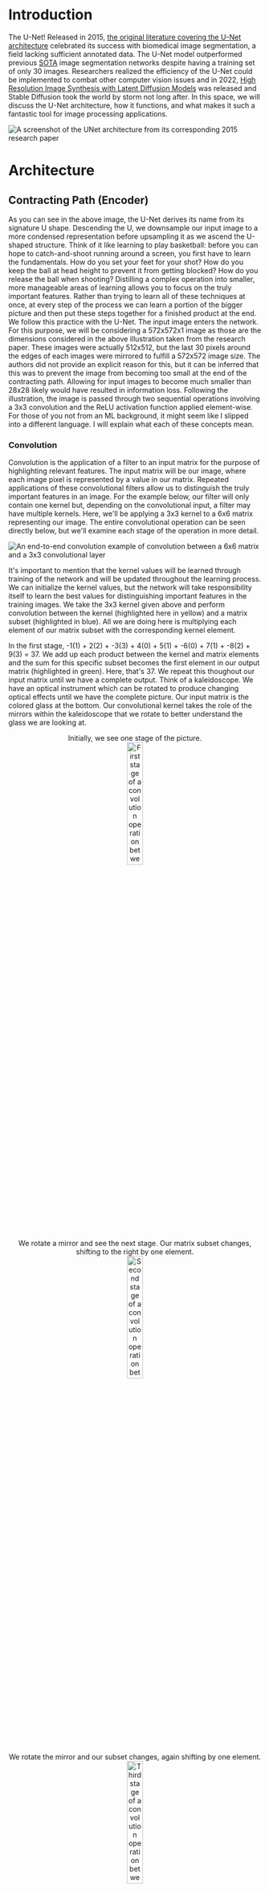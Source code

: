 # Introduction

The U-Net! Released in 2015, [the original literature covering the U-Net architecture](https://arxiv.org/abs/1505.04597) celebrated its success with biomedical image segmentation, a field lacking sufficient annotated data. The U-Net model outperformed previous [SOTA](https://github.com/ejohansson13/concepts_explained/blob/main/Acronyms.md) image segmentation networks despite having a training set of only 30 images. Researchers realized the efficiency of the U-Net could be implemented to combat other computer vision issues and in 2022, [High Resolution Image Synthesis with Latent Diffusion Models](https://arxiv.org/abs/2112.10752) was released and Stable Diffusion took the world by storm not long after. In this space, we will discuss the U-Net architecture, how it functions, and what makes it such a fantastic tool for image processing applications.

![A screenshot of the UNet architecture from its corresponding 2015 research paper](/UNet/Images/unet_architecture.png)
# Architecture

## Contracting Path (Encoder)

As you can see in the above image, the U-Net derives its name from its signature U shape. Descending the U, we downsample our input image to a more condensed representation before upsampling it as we ascend the U-shaped structure. Think of it like learning to play basketball: before you can hope to catch-and-shoot running around a screen, you first have to learn the fundamentals. How do you set your feet for your shot? How do you keep the ball at head height to prevent it from getting blocked? How do you release the ball when shooting? Distilling a complex operation into smaller, more manageable areas of learning allows you to focus on the truly important features. Rather than trying to learn all of these techniques at once, at every step of the process we can learn a portion of the bigger picture and then put these steps together for a finished product at the end. We follow this practice with the U-Net. The input image enters the network. For this purpose, we will be considering a 572x572x1 image as those are the dimensions considered in the above illustration taken from the research paper. These images were actually 512x512, but the last 30 pixels around the edges of each images were mirrored to fulfill a 572x572 image size. The authors did not provide an explicit reason for this, but it can be inferred that this was to prevent the image from becoming too small at the end of the contracting path. Allowing for input images to become much smaller than 28x28 likely would have resulted in information loss. Following the illustration, the image is passed through two sequential operations involving a 3x3 convolution and the ReLU activation function applied element-wise. For those of you not from an ML background, it might seem like I slipped into a different language. I will explain what each of these concepts mean.  

### Convolution
Convolution is the application of a filter to an input matrix for the purpose of highlighting relevant features. The input matrix will be our image, where each image pixel is represented by a value in our matrix. Repeated applications of these convolutional filters allow us to distinguish the truly important features in an image. For the example below, our filter will only contain one kernel but, depending on the convolutional input, a filter may have multiple kernels. Here, we'll be applying a 3x3 kernel to a 6x6 matrix representing our image. The entire convolutional operation can be seen directly below, but we'll examine each stage of the operation in more detail.

![An end-to-end convolution example of convolution between a 6x6 matrix and a 3x3 convolutional layer](/UNet/Images/convolution_with_calculations.png)

It's important to mention that the kernel values will be learned through training of the network and will be updated throughout the learning process. We can initialize the kernel values, but the network will take responsibility itself to learn the best values for distinguishing important features in the training images. We take the 3x3 kernel given above and perform convolution between the kernel (highlighted here in yellow) and a matrix subset (highlighted in blue). All we are doing here is multiplying each element of our matrix subset with the corresponding kernel element.

In the first stage, -1(1) + 2(2) + -3(3) + 4(0) + 5(1) + -6(0) + 7(1) + -8(2) + 9(3) = 37. We add up each product between the kernel and matrix elements and the sum for this specific subset becomes the first element in our output matrix (highlighted in green). Here, that's 37. We repeat this thoughout our input matrix until we have a complete output. Think of a kaleidoscope. We have an optical instrument which can be rotated to produce changing optical effects until we have the complete picture. Our input matrix is the colored glass at the bottom. Our convolutional kernel takes the role of the mirrors within the kaleidoscope that we rotate to better understand the glass we are looking at. 
<p align="center" width="100%">
  Initially, we see one stage of the picture. <br>
  <img src="/UNet/Images/cwc_first_stage.png" alt="First stage of a convolution operation between a matrix and a kernel" width="25%">
</p>

<p align="center" width="100%">
  We rotate a mirror and see the next stage. Our matrix subset changes, shifting to the right by one element. <br>
  <img src="/UNet/Images/cwc_second_stage.png" alt="Second stage of a convolution operation between a matrix and a kernel" width="25%"> 
</p>
 
<p align="center" width="100%">
  We rotate the mirror and our subset changes, again shifting by one element. <br>
  <img src="/UNet/Images/cwc_third_stage.png" alt="Third stage of a convolution operation between a matrix and a kernel" width="25%">  
</p>

<p align="center" width="100%">
  And again, completing the topmost row. For every step in our convolutional operation, the relevant matrix subset will be in blue.<br>
  <img src="/UNet/Images/cwc_fourth_stage.png" alt="Fourth stage of a convolution operation between a matrix and a kernel" width="25%">  
</p>

So far, we have only been looking at the top row of the kaleidoscope image. And so we shift the lens down slightly to the next stage. Accordingly, our matrix subset will shift down one row, and we will repeat the above process for the next row in our matrix. A lot of the image will look the same but we have swapped the topmost row for the next row down. ![Second row of a convolution operation between a matrix and a kernel](/UNet/Images/cwc_second_row.png) We complete the second row, shift down, and perform the same operations on the third row in our matrix. ![Third row of a convolution operation between a matrix and a kernel](/UNet/Images/cwc_third_row.png) We shift down another row and arrive at all the information our kaleidoscope has to offer and correspondingly all the information our kernel has taken from our input matrix. ![Fourth row of a convolution operation between a matrix and a kernel](/UNet/Images/cwc_fourth_row.png) 
As you can see in the example, our input matrix is 6x6 while our output matrix is 4x4. The reason for this decrease in size is that as we move the kernel around the input matrix, we lose out on the edgemost matrix elements. Convolution discards the edges of the image due to the incomplete context around those pixels, similar to our example.

#### Stride, Padding, and Kernel Size

Talk about stride and padding; also 3x3 kernel size and how convolution works with local context

### Rectified Linear Unit
Now that we thoroughly understand convolution, let's talk about activation functions. Continuing with our matrix example, we can take our output matrix and apply an element-wise activation function. An activation function takes in a value and acts like a security checkpoint at the airport. At the airport, if you have a bottle with liquid over a certain volume, you must empty it before continuing. Rules are in place and if you fall short of those rules, you alter your input before proceeding. Depending on the value input to the activation function, it may allow that value to pass unaffected or reject the value and replace it with 0. These actions will also change dependent on the respective activation function. The rectified linear unit (ReLU) activation function allows all nonnegative values to pass, and rejects negative values, setting them to 0.
<p align="center" width="100%">
  <img src="/UNet/Images/relu_activation_function.png" alt="A graph demonstrating the Rectified Linear Unit activation function" width="25%">
</p>

After passing our output matrix through the ReLU activation function, we have the following matrix. As you can see, only negative values were affected.
<p align="center" width="100%">
  <img src="/UNet/Images/matrix_after_activation.png" width="55%">
</p>

By passing our output matrix through this activation function, we are zeroing all negative values. This is important. Activation functions take on the nonlinear responsibility of our network. Without introducing any nonlinearity, we are bounding our network to linear representations. Regardless of our architecture or number of layers, a combination of linear operations will always result in a linear output and fail to capture a more complex relationship. This is illustrated in the graph below. We have a simple linear relationship (y=2x) and a more complex linear relationship (y=5(2(x-1)-2)-5). Both are attempting to model the quadratic relationship \(y= x^2\).
<p align="center" width="100%">
  <img src="/UNet/Images/linear_vs_nonlinear.png" alt="A simple example of linear operations failing to capture more complex data relationships"               width="30%">
</p>
  
Expressing this idea in 2-dimensions might seem reductive, but we can see that regardless of the number of operations in our linear relationship, we fail to adequately represent the quadratic curve. We can better capture it at a single instance, but linear operations will always fail to correctly model nonlinear relationships. Nonlinear activation functions allow us to represent more complex relationships in our data, a critical aspect of machine learning models. [Here is a video of Andrew Ng on nonlinear activation functions](https://www.youtube.com/watch?v=NkOv_k7r6no), explaining their functionality and importance if you want to learn more.

### Down-sampling (Max Pooling)
The stages mentioned above are repeated twice. Our initial image is passed through a convolution operation, then ReLU, and that result is passed through another round of convolution and activation functions. Next, we arrive at the downsampling step, illustrated in the below diagram with a red arrow.
<p align="center" width="100%">
  <img src="/UNet/Images/first_downsampling_step.png" alt="The first max pooling operation performed on the contracting path of the U-Net" 
        width="10%">
</p>

To downsample our matrix output, we perform a 2x2 max pooling operation. Max pooling maintains the most essential features of our image while condensing our information. Preservation of information while downsampling is crucial. Ultimately, our image will be condensed to a 28x28 representation. Any information lost during that compression will lead to poorer results at the final output of our model. Below, we can revisit our matrix example. To preserve size, let's keep the matrix after one convolution operation and activation function, rather than performing the dual operations used in the U-Net. At each 2x2 matrix subset, we will highlight the most relevant value and pass it on to our output matrix (highlighted in green).
<p align="center" width="100%">
  <img src="/UNet/Images/max_pooling.png" alt="Example of a max pooling operation transforming a 4x4 matrix into a 2x2 matrix" width="35%">
</p>

By emphasizing the most relevant features in our image, we are also diminishing the less important features. The network becomes less concerned with discoloration or lighting of an image and focuses on the critical features of the objects contained within the image.

Following the convolution, ReLU, and now max pooling operations, the most relevant features of the image have been highlighted for the network to learn. Distlling our higher-dimension image to a lower-dimension representation allows for easier and faster computations, especially when our images aren't 4x4 as in the example above, but 568x568. With each max pooling operation, we decrease our total number of pixels by 75%, halving both the number of rows and the number of columns in our matrix. By halving our matrix both horizontally and vertically, we have arrived at a much more compact image representation. 

### Channels
Let's take a step back and revisit convolution. They have an important feature I didn't touch on, channels. Channels are the third dimension for our image matrices. Similar to how images have a height and width, they also have channels. Channels represent the number of distinct spaces offering information on our image. Think of channels as a stack of our images. Each version of the image in the stack is a channel. Each channel in our stack offers a different perspective on our image. 

One way to think of this is through the RGB color space. RGB images are stored with three channels: red, green, and blue. Each channel focuses on one color in the image. We can look at the below image of a lake separated to its respective red, green, and blue channels. One channel in our image focuses on the intensity of red in the image. Another focuses on the green in our image, while the third channel focuses on the blue.
<p align="center" width="100%">
  <img src="/UNet/Images/image_channels.png" alt="An example image broken down to its respective red, green, and blue channels." width="75%">
</p>

Since we know that each image is a matrix, we can also consider channels as a stack of matrices. Each matrix in our stack corresponds to one channel in our image. Similar to above, our image will have three channels, one for each of the RGB colors. Therefore, our stack will have three matrices. Each matrix has the same height, width, and number of pixels. Each cell in our matrices corresponds to one pixel of our image. The value of each cell illustrates the magnitude of the channel-specific color in that pixel of our image. In the example below, these values will range from 0-1, with 0 demonstrating no magnitude and 1 representing absolute magnitude. As we can see, the upper-left pixel in our image appears to be fairly split between red and blue with a smaller emphasis on green. The bottom-left pixel appears to have a heavy red influence, but green and blue are also apparent in that image pixel.
<p align="center" width="100%">
  <img src="/UNet/Images/channels.png" alt="An image matrix with pixel values corresponding to its red, green, and blue channels." width="25%">
</p>

The examples above explain the concept of image channels by tying each channel to one of the RGB colors. However, channels don’t have to be restricted to the color space. Channels can represent any image feature, and often represent image information we take for granted visually, but are essential to a computer’s comprehension. Presenting an image in more channels offers more information on its features and gives the network more opportunities to learn image information.

The alternative to multiple channels for an image is only one channel. This is known as grayscale. If an image only has one channel, it lacks all of the other information we described. There is no information on color, saturation or anything besides the intensity of gray shading. A 0 in a pixel would represent white, and a 1 would represent black. Grayscale images only need one channel for information. When performing convolution, we control the number of channels in our output, allowing the network to broaden its image understanding. It can go beyond grayscale, and process multiple image features from different perspectives. In the paper, the first convolutional operation receives a grayscale image as input and converts it to 64 channels representing the image features. That diagram is presented below.
<p align="center" width="100%">
  <img src="/UNet/Images/unet_first_conv.png" width="10%">
</p>

Every rectangle indicating the image features will have the height and width dimensions near the bottom of the rectangle and the number of channels above the rectangle. A 572x572x1 image is input and broadened to 570x570x64. Our input image only holds one channel, as the biomedical images the network was trained on are all in grayscale. If we were training on RGB images, we could feed in images with 3 channels (572x572x3) and still have a 570x570x64 sized output. Convolution allows total control of the number of channels in an output image. Let's take a look at how that works.

### Convolution with Multiple Channels

In our initial convolution example, we explained that our convolutional filter would only contain one kernel. This was a simplified example. For more complex examples, i.e. when dealing with images with multiple channels, a convolutional filter is a collection of kernels, with one kernel for each input channel. When changing the number of channels in an output image through convolution, one filter exists for each output channel. Let's consider a multi-kernel, multi-filter example, expanding our convolution example from earlier before scaling up to the dimensions used in the paper.

In our earlier convolution example, we treated a singular 6x6 matrix as a grayscale image. Now let's consider a two-channel image. We'll have two 6x6 matrices representing our image. Those matrices are given below, and will be highlighted in their respective colors throughout the illustration. Keep in mind this is an example, so the values for the image, convolutional kernels, and output are all arbitrary.
<p align="center" width="100%">
  <img src="/UNet/Images/two_channel_image.png" width="45%">
</p>

If we want to expand this image to 3 channels, we would have one filter for each output channel we hope to generate. We would need three filters. Each filter would have one kernel for each channel of our input image. For us, that means each filter will have two kernels. That gives us three filters (one for each output channel), each with two kernels (one for each input channel). The filters are given below and will be highlighted in yellow throughout the example.
<p align="center">
  <img src="/UNet/Images/unet_filter1.png" width="30%" />
</p>
<p align="center">
  <img src="/UNet/Images/unet_filter2.png" width="30%" />
</p>
<p align="center">
  <img src="/UNet/Images/unet_filter3.png" width="30%" />
</p>

Now, let's perform convolution with these three filters. Each kernel corresponds to one image input channel. The first kernel in each filter will only interact with the first image channel and the second kernel in each filter will only ever interact with the second image channel. Feeding in our image, we repeat the same convolutional process described above. To save space, I've abstracted the calculations, but feel free to work them out for yourself.
<p align="center" width="100%">
  <img src="/UNet/Images/unet_conv_filter1.png" width="45%">
</p>

We move on to the second convolutional filter and repeat our convolution across both kernels. Each kernel interacts with one image channel and we output two matrices.
<p align="center" width="100%">
  <img src="/UNet/Images/unet_conv_filter2.png" width="45%">
</p>

We repeat the process with our third and final filter, applying its two kernels across our input image.
<p align="center" width="100%">
  <img src="/UNet/Images/unet_conv_filter3.png" width="45%">
</p>

We've taken our 6x6x2 image input and, through convolution, arrived at 6 4x4 matrices for our output. You can see these matrices below.
<p align="center" width="100%">
  <img src="/UNet/Images/unet_total_conv_1.png" width="75%">
</p>

You'll notice we want a 4x4x3 output, but we currently have 6 matrices. Each convolutional filter is responsible for one channel of our output image, so we sum across each filter. This is as simple as matrix addition and gives our expected image output of 4x4x3. That addition is illustrated below, along with the overall convolution result.
<p align="center" width="100%">
  <img src="/UNet/Images/unet_total_conv_2.png" width="65%">
</p>
<p align="center" width="100%">
  <img src="/UNet/Images/unet_total_conv_3.png" width="70%">
</p>

We have transformed our 6x6x2 input matrix into a 4x4x3 output. Convolution allowed the broadening of our two-channel image into three channels, offering additional perspectives for the network to better understand our image. Let's consider a higher-dimension example, the first convolution operation in the paper, but treat our input as an RGB image. In the paper, this is an expansion of a grayscale 572x572x1 to 570x570x64. We'll be treating it as an RGB image of size 572x572x3 convolved to 570x570x64.
<p align="center" width="100%">
  <img src="/UNet/Images/unet_first_conv.png" width="10%">
</p>

This will be a very similar process to the one explained above. Again, we'll have one 3x3 kernel for each input channel. Since our input image is 572x572x3, we have 3 kernels per filter. We have one filter for each output channel of our convolved image. Our output is going to be 570x570x64, so we need 64 filters. This gives us 64 filters (one for each output channel), each with 3 (number of input channels) kernels of dimension 3x3. Exactly like the example given above, each kernel corresponds to one input channel and outputs one matrix. The output matrices are then summed within each filter, giving us the same number of output channels as number of filters.

Convolution gives our network total control over the number of input and output channels. Each kernel corresponds to one input channel. Each filter corresponds to one output channel. Having a unique kernel for each image input channel allows the network to singularly determine the best parameters to highlight the image details contained within each channel. Having multiple kernels for each filter ensures that every output channel of our image contains an amalgamation of the information offered across every channel of our input image. This preservation of information throughout our convolutional operations plays a large role in the efficiency of the U-net and its success with small training sets.

Now that we understand convolution with multiple channels, we can better understand the importance of increasing channels while decreasing our data dimensions. Increasing the number of channels affords our network additional perspectives to digest image features. Compressing our images to smaller and smaller dimensions throughout the contracting path of the U-Net runs the risk of information loss. Doubling the number of channels after every downsampling operation mitigates that risk by augmenting the number of avenues available to the network to observe image features.

## Bridge
The stages described above (3x3 convolution, ReLU, 3x3 convolution, ReLU, 2x2 max pooling) are repeated multiple times before arriving at the bridge, the bottom of the U-shaped architecture. This is our link between the contractive path we have descended and the expansive path we will soon ascend. Our image is at its smallest dimension size. From our initial 572x572x1 matrix, we have arrived at a 32x32x512 representation. This is the output of the final max pooling operation (red arrow below) and serves as our input to the bridge.
<p align="center" width="100%">
  <img src="/UNet/Images/bridge.png" alt="Diagram of the bridge of the U-Net architure taken from the corresponding 2015 research paper" width="55%">
</p>

At these smaller dimensions, information preservation is critical. Our progress thus far, descending the contracting path and filtering the most important features, is redundant if information is lost at this bottleneck. Preserving relevant information from multiple perspectives was the motivation behind expanding the number of channels for our image features. We continue that process at the bridge, doubling our number of channels to 1024. Concurrently, we apply another convolution and activation function operation. This is the absolute bottom of our network. At this stage, we are focusing on the minutiae of our technique. You're practicing keeping your hands high running around the screen to catch the ball. You're staying on the tips of your toes in the act of catching the ball. You're training the flick of your wrist when releasing the ball for a shot. We are simultaneously practicing these micro details in 1024 different situations to determine the significant aspects of our technique we'll maintain when scaling our technique back up to the macro level. The U-Net is scrutinizing the image features that have been propagated to the bridge and retaining the features it considers essential. We apply one more convolution and activation function pairing before beginning the process of reassembling our image from its features and scaling back up to pixel-space. 

## Expansive Path (Decoder)
Throughout our encoder process, we performed multiple sequential operations. Convolutions were followed by an activation function, and multiple convolution-activation operations occurred before we downsampled our image features. The decoder section follows a similar process. We are now putting our techniques together in hopes of shooting the perfect shot, just like the network assembling the features it has learned from its training. Throughout the expansive path, we'll be scaling what we've learned. Rather than practicing catching the ball, setting our feet, and raising the ball to shoot individually, we will be practicing these skills together. The purpose of the encoder was to determine the most important image features and provide the network enough channels to inspect these features. The decoder's purpose is to amalgamate the information offered by each of these channels while restricting information loss. The decoder is responsible for rebuilding the image from the network's determined features and comparing the model output to our desired outcome. Learning at every stage of the decoder will be augmented through skip connections, which I'll cover below. 

After we arrived at the bottom of the U, our image features reached their smallest dimensions. Rather than continue downsampling, we begin upsampling and ascending the expansive path of the architecture. At some point, no matter how much you practice each technique individually, the only way to increase your proficiency with shooting coming off of a screen is to incorporate your improved individual techniques into the holistic movement of shooting off of a screen. That is what we are doing here. We've distilled our task into its multiple separate techniques and now it is time to start putting it all together again and observing our improvement.

### Skip Connections
As we ascend the expansive path, we notice a significant change in the architecture from the contracting path. Skip connections, or connecting paths, offer an opportunity for our network to augment its learning at every decoding step through information from the corresponding encoding step. Skip connections link images at similar stages in their respective processes. These connections across the architecture boost our image understanding. Images from the contracting path are cropped and concatenated on to our expansive path images. Since images are taken from equivalent steps in their respective processes, they have an equal number of channels. Our expansive path images, immediately following upsampling (represented by the green arrow below), are augmented with their counterparts and the number of channels is doubled. Images from the contracting path are cropped so that they fit the size of their respective stage in the expansive path. In the illustration below, decoding stage images have dimensions of 392x392x64. Encoding stage images have dimensions of 568x568x64 and are cropped to match the height and width of their decoding stage counterparts. The crop is denoted by the dotted blue lines and the connecting path is illustrated by the gray arrow in the image below. After concatenating the two groups of image features together, we arrive at a 392x392x128 matrix representation. The concatenated contracting path image features are depicted as a white rectangle extending the expansive path image features.
<p align="center" width="100%">
  <img src="/UNet/Images/connecting_path_crop.png" alt="Crop of the U-Net architure taken from the corresponding 2015 research paper" width="60%">
</p>

The benefit here is that by combining the features present at the encoder stage with those present at the decoder stage, we obtain a more complete understanding of the image. We augment the learned semantic features of our data at the decoding stage with the spatial data provided by their encoding stage counterparts. Image channels contribute to the network's image comprehension, and concatenating decoding stage channels with their encoding stage complements provide additional context on the proximity and proportionality of image features. By concatenating the encoder stage representations to our decoder stage, we gain information from a higher resolution image and allow for more accurate image reconstruction. 

The U-Net is recycling and repurposing relevant information learned from earlier in its training period. We're remembering to keep the ball high before shooting while focusing on our follow-through after shooting. We're remembering to turn our hips and shoulders towards the basket, while focusing on staying on our toes after catching the ball. We're augmenting the micro-techniques we've been focusing on with the broader context encapsulating the complete movement. The U-Net has learned the significant image features, but might have lost sight of each technique's fit in the broader context.

Concatenation of the encoder-stage images mitigates this. The cropped encoder stage features might have spatial awareness of all the objects in the image, but not yet understood each feature's importance. The decoder stage image will be aware of the features but might have lost their spatial location when upsampling from smaller image dimensions. Combining the encoder and decoder stage representations allows us to recognize the importance of each tree while perfectly recalling its place in the forest as a whole, greatly boosting our network's overall image perception. A simplified example is given below, taken from [this video](https://www.youtube.com/watch?v=NhdzGfB1q74) which does a great job explaining the overall U-net architecture.

<img src="/UNet/Images/decoder_stage_sc.png" width="33%" /> <img src="/UNet/Images/encoder_stage_sc.png" width="33%" /> <img src="/UNet/Images/combined_stage_sc.png" width="33%" />

### Up-Sampling
Two main approaches exist to upsampling: nearest neighbor interpolation and transposed convolution. Nearest neighbor interpolation is the original implementation covered in the research paper and, like max pooling, is very intuitive. Transposed convolutions are an alternative approach, [summarized below](#transposed-convolution). Nearest neighbor interpolation functions by expanding each image feature's footprint. We quadruple our matrix size by doubling the number of rows and doubling the number of columns in our data. We can convert a 2x2 matrix to a 4x4 matrix by doubling the representation of each value horizontally and vertically. An illustration is provided below.
<p align="center" width="100%">
  <img src="/UNet/Images/simple_upsampling.png" alt="Matrix example of simple upsampling operation" width="45%">
</p>

We quadruple every instance of our previous values to double our matrix's rows and columns. There are no kernels, learned values, or nonlinearity, offering a quick path to upsampling our compressed image features. After descending the contractive path, and compacting our image information, ascending our expansive path is focused on restoring the image to its original dimensions, while maintaining the features discovered through our descent. Nearest neighbor interpolation offers a quick upsampling operation without affecting our learned features.
<p align="center" width="100%">
  <img src="/UNet/Images/upsampling_step.png" alt="The last upsampling operation performed on the expanding path of the U-Net" width="30%">
</p>

Directly following our nearest neighbor operation, we perform 2x2 convolution. In the diagram above, the number of channels remains the same between upsampling (green arrow) and concatenating the encoder stage images with the decoder stage images (gray arrow). Two steps are performed sequentially in the green arrow illustrated above. First, nearest neighbor interpolation as described above where every matrix value is quadrupled to double the matrix dimensions. In the example above, this doubles our 196x196x128 matrix to 392x392x128. Immediately after upsampling, convolution is performed with a 2x2 kernel to halve the number of channels. This gives us dimensions of 392x392x64. We then concatenate our encoder stage matrices (white half of rectangle above) to our upsampled image features (blue half of rectangle), arriving at the depicted 392x392x128 matrix. These image dimensions then proceed to the next convolution operation.

### Convolution and ReLU
After upsampling and skip connections have concatenated our images on to one another, we pass them through a series of convolution and activation function operations. The first convolution stage receives as input our concatenated decoder and encoder stage images. It halves the number of channels, absorbing the information gained from the skip connections. This matrix is then passed through an elementwise ReLU, before we repeat another stage of convolution and activation function operations with no further change to our number of channels.

The purpose of these blocks is similar to their purpose in the contracting path. The convolution emphasizes our important features and the activation function implements nonlinearity for modeling complexity. Let's reexamine our single-channel convolution and activation function example and pass it through another series of convolution and activation function operations. Even in this simplified example, the operations have a notable impact. Our initial matrix with no value greater than 6 jumped to contain a much larger range of values, even with ReLU limiting any negatives.
<p align="center" width="100%">
  <img src="/UNet/Images/convolution_result_revisited.png" width="30%">
</p>

If we pass the matrix through another stage with the same convolutional kernel, we can observe a greater activation of the matrix values, with some jumping to triple digits. Even in this example, we see how convolution might emphasize certain features and devalue others. Our activation function ties the negative value to 0, indicating little important information for our network in this region. We've emphasized critical regions of our image and devalued regions with minimal information.
<p align="center" width="100%">
  <img src="/UNet/Images/convolution_next_step.png" width="50%">
</p>

What we're doing here is akin to sifting for gold. Gold panners will find lucrative riverbeds and pan through sediment to find their gold. The repeated agitation of sediment in the pan leads to gold settling at the bottom. With convolution, we know there's value in our image. The repeated application of our convolutional filters lets the dust and sediment separate itself from our gold: the important features that our network analyzes to make its decision. Convolution and the other network operations are our pans and brushes. The network determines the values of our convolution kernels, and their optimal implementation to interact with the other network operations. It works in concert with activation functions, skip connections, upsampling and downsampling operations to serve as the network's decision-makers on the important features in an image. Throughout training, these values are updated as the network realizes what produces the best results. It receives feedback on its performance and updates the values of its convolutional filters to improve future results. 

This example is only meant to reiterate how convolutional operations work. It's unlikely for any two kernels, let alone filters, to have the same values. Each kernel's values are optimized by the network to highlight significant details of our image and devalue insignificant features. Additionally, the network operates on a much larger scale. Matrices are not 6x6, 4x4 or 2x2, they are anywhere from 28x28 to 572x572. This is why our encoder path condenses each image to a much smaller representation. It provides an efficient method to determine the most important features of our image, regardless of its dimensionality.

### Final Layer (1x1 Convolution)
<p align="center" width="100%">
  <img src="/UNet/Images/unet_architecture.png" alt="A screenshot of the UNet architecture from its corresponding 2015 research paper" width="55%">
</p>

After having performed the many associated concatenation, convolution, activation function, and upsampling operations, we arrive at the final stage of our architecture. Now, our output needs to be understandable for the network to classify its performance. We map our image to the expected number of output channels with a 1x1 convolution. In the architecture above, this involves taking our 64-channel image and performing convolution to output an image with 2 channels. Notice that this convolution operation does not impact our height and width dimensions, it only affects our number of channels. [This is a great video](https://www.youtube.com/watch?v=c1RBQzKsDCk) on 1x1 convolutions, their utility, and use cases.
<p align="center" width="100%">
  <img src="/UNet/Images/unet_final_conv.png" alt="The final convolution operation taken from the Unet research paper" width="35%">
</p>

Using the example from the research paper, we have 1x1 convolution performed to transform our 388x388x64 image to 388x388x2. This requires 2 filters, each with 64 1x1 kernels. Each of the 1x1 kernels convolves with every cell of one channel of our input matrix. These results are summed across the 64 input channels to give one output channel for our image. Repeating this process for our second filter gives our second channel for our output image. Similar to the other convolutional kernels throughout our network, the values of these kernels are learned through network training to produce the best results for our task. The number of output channels for our image is also wholly controllable, allowing as many output channels as needed to review network performance. Now that our image has the expected dimensions, we can evaluate the performance of our network.

### Error Function (Cross-Entropy)
We've done it. We've practiced setting our feet coming around the screen, we've practiced our hand positioning, and we've practiced our follow-through. We've spent time practicing each part of the technique separately and now it's time to put it all together. You run around the screen, catch the ball, shoot, and... CLANGGGG! Off front-rim. What happened? Somewhere in the process, something went wrong. Despite all the time and energy you've put into practicing your technique, something is still a little bit off. Maybe it was the positioning of your feet, maybe it was your release point, maybe you hadn't practiced enough with a defender and that threw off your shot. Whatever the reason, it's okay. This is a learning process and with time, you'll be able to adjust your shot as you learn more and more about what a good shot looks like and take fewer and fewer bad shots. That's exactly what happens with neural networks!

Consult YT video on U-Net for another idea on explaining backpropagation. 3:25 mark.

Backpropagation is the feedback reception and adjustment a network undergoes in response to its performance. It is key to the success of any neural network. Throughout the training process, the network spends its time practicing and learning its task. It predicts values then adjusts its predictions in response to the training data's true values. In this case, the U-Net predicts its segmentations and finds out how good of a job it did. If it did a great job, it might go back and only slightly adjust its follow-through. If it did a really bad job, it might go back and do a serious rewrite of setting its feet and bringing the ball up to head height again. Backpropagation and its magnitude is decided by the network's loss function. For the U-Net, those loss functions are Softmax and Cross-Entropy. 

Softmax measures the predicted activation of every pixel in our image across our channels. The channel with the most activation for a particular pixel is considered a 1. For all other channels, that pixel is considered 0. Cross entropy then compares every channel to the image's true labels and penalizes every pixel position with the incorrect label. With this approach, all image channels are encouraged to match the true image labels and incorrect labels are penalized. We compare the network's output to the true result and backpropagate the correctness through our network. If the network was close to the true result, the model will only slightly change its convolution values. If the prediction was far off from the correct result, the model may take more drastic efforts to update its weights for more accurate future predictions. This process is repeated until we have exhausted our set of training images. 

## Other

### Data Augmentation
<p align="center" width="100%">
  <img src="/UNet/Images/data_augmentation.png" alt="An example image showing data augmentation variations" width="50%">
</p>
  
When training on a limited set of images, as with biomedical image segmenation, it is important to maximize the value we extract from our training set. Data Augmenation is one possibility and plays a large role in the success of the U-Net with biomedical image segmentation. Data Augmentation performs a variety of operations on our images to build robustness in our model against new presentations of the same objects. We might flip our images horizontally, vertically, rotate, crop, or change the saturation of our images. The idea is to present the subject of the image in as many different conditions as possible, such that the network can identify our image subject regardless of the surrounding environment. After all, a bike will always be a bike. By presenting our images in various situations, our network learns to identify the object regardless of its context.

### Dropout
Machine learning models quickly become familiar with images included in the training set. As a result, they often struggle with data that differs from the training set. This is a common problem in machine learning, known as overfitting. The network comes to expect all future data to resemble the data it was trained on. To prevent our network from overfitting, we practice dropout. Our network is a collection of neurons and dropout randomly cancels neurons in the training process to allow all neurons to contribute equally to the network's decision-making. We don't want our network to become overly dependent on one neuron. Instead, we want the network to distribute its decision-making such that all neurons contribute to the network output. This gives us the best opportunity to adapt to new data presented to our model.

Think of our architecture as a human body. If you rigorously practice pushups, you are likely to successfully develop your pectoral, deltoid and tricep muscles. Your legs are likely going to be underdeveloped in comparison. When presented with a squat, you might struggle. By instead practicing exercises that work out more muscles in your body, you give yourself the best opportunity to succeed in any athletic endeavor. Dropout is similar. It randomly cancels neurons to ensure a full-body workout for our network. Rather than only practicing pushups, it occasionally cancels the working of your pectoral, deltoid, and tricep muscles. Instead, it might push your leg or back muscles to work. By preventing the overdevelopment of one muscle group, the network encourages a more balanced development. In turn, this balanced training builds strength in every neuron and leads to greater success when presented with new data.

### Transposed Convolution
Transpose convolution offers an alternative to nearest neighbor interpolation. It offers a learnable kernel to increase our spatial resolution to the desired dimensions. One explanation [can be found here](https://towardsdatascience.com/types-of-convolutions-in-deep-learning-717013397f4d) or videos approaching it from different perspectives can be found [here](https://www.youtube.com/watch?v=fMwti6zFcYY) and [here](https://www.youtube.com/watch?v=xoAv6D05j7g). We are creating a learnable kernel which pads our smaller matrix with zeros and performs convolution for an upsampled representation. Transpose convolution is a more complex operation and slightly more expensive in terms of both time and speed as a result. 

Imagine you have the perfect recipe for chicken wings. Unfortunately it only applies to five chicken wings and is enough to feed yourself for dinner every night, but you're having 10 friends over and want to increase the recipe to accomodate everyone. You could multiply the recipe by 10 to have enough food for you and your guests. This would be nearest neighbor interpolation. But, maybe extrapolating the recipe 10x causes a slight loss in the tanginess from the lime zest or in the sweetness from your honey. You could practice multiple times, changing the ingredients and playing with the spice levels until you arrive at a new recipe you enjoy for 10 people. This would require multiple stages of practicing, tasting the wings, and rewriting the recipe until you're happy with the final product. This would be transpose convolution and has the associated time cost in perfecting its recipe as well.

### Disclaimer: Padding in Convolution
Some details were abstracted through this explanation, including the size of our training set images. Our image set is actually 512x512 pixels, expanded to 572x572 by mirroring the last 30 pixels around the edge of the image. This method is known as padding where a matrix is extended to preserve the boundary information. Think about our approach to convolution. We lost the outer boundary of pixels for every convolution operation we performed. Only the pixels with surrounding context were passed through our convolutional filter. To ensure no edge information was lost in these calculations, we initially pad our 512x512 images to 572x572 by mirroring the 30 pixels around the edge of our image. Padding and stride are important details in convolution we didn't get a chance to explore while examining the U-Net. If you want to read more about them, I [suggest the following website](https://d2l.ai/chapter_convolutional-neural-networks/padding-and-strides.html).

# Examples

Below are some examples of the U-Net's functionality from a self-trained U-Net on the following [dataset](https://molab.es/datasets-brain-metastasis-1/?type=metasrd). The dataset contains images of a metastasis in the brain from Patient 040102. More information can be found in the code subdirectory of the U-Net folder. The U-Net was provided high-resolution imaging of the patient's brain across multiple time points and slowly learned to segment the metastasis from the provided annotated segmentations before being evaluated on images it was not trained on.

<p align="center" width=100%>
  <img src="/UNet/Images/0172_img.png" width="15%" /> <img src="/UNet/Images/0172_msk.png" width="15%" /> <img src="/UNet/Images/0172_pred.png" width="15%" />
</p>

<p align="center" width=100%>
  <img src="/UNet/Images/0185_img.png" width="15%" /> <img src="/UNet/Images/0185_msk.png" width="15%" /> <img src="/UNet/Images/0185_pred.png" width="15%" />
</p>

<p align="center" width=100%>
  <img src="/UNet/Images/0205_img.png" width="15%" /> <img src="/UNet/Images/0205_msk.png" width="15%" /> <img src="/UNet/Images/0205_pred.png" width="15%" />
</p>

As you can see above, the model demonstrates some success in segmenting the larger instances in the brain, but lacks nuance. The provided ground-truth examples mirror a coastline, accounting for minute details in the metastasis area. The U-Net predicitions lack this detail, and favor a circular segmentation, likely resulting from the loss metrics the model was trained on and the minimal resources put towards training this model. Let's look at how the model performs with smaller segmentation areas. Does the struggle to capture detail in the segmentation area result in an inability to segment smaller instances?
<p align="center" width=100%>
  <img src="/UNet/Images/0457_img.png" width="15%" /> <img src="/UNet/Images/0457_msk.png" width="15%" /> <img src="/UNet/Images/0457_pred.png" width="15%" />
</p>

<p align="center" width=100%>
  <img src="/UNet/Images/0530_img.png" width="15%" /> <img src="/UNet/Images/0530_msk.png" width="15%" /> <img src="/UNet/Images/0530_pred.png" width="15%" />
</p>

<p align="center" width=100%>
  <img src="/UNet/Images/0531_img.png" width="15%" /> <img src="/UNet/Images/0531_msk.png" width="15%" /> <img src="/UNet/Images/0531_pred.png" width="15%" />
</p>

It's a mixed bag. Some smaller segmentation instances are captured well by the model, while it misses others entirely. The U-Net still favors a circular segmentation area, regardless of the size, for all predictions. The U-Net has demonstrated success with large and small segmentation areas. Its primary limitation seems to be its inability to capture the nuance of segmentation instances. Does the U-Net demonstrate any further issues in its segmentation predictions?

<p align="center" width=100%>
  <img src="/UNet/Images/0551_img.png" width="15%" /> <img src="/UNet/Images/0551_msk.png" width="15%" /> <img src="/UNet/Images/0551_pred.png" width="15%" />
</p>

<p align="center" width=100%>
  <img src="/UNet/Images/0552_img.png" width="15%" /> <img src="/UNet/Images/0552_msk.png" width="15%" /> <img src="/UNet/Images/0552_pred.png" width="15%" />
</p>

In both of the images above, the segmentation area is large. We might expect our model to provide an inadequate border of the area, similar to our previous examples. Instead, the model predicts a much smaller segmentation area. The model lacks confidence in predicting a larger segmentation area despite previously successful performances with similarly sized segmentation instances. Let's take a look through the lens of the U-Net and what the model receives as input to understand its decision-making. 

<p align="center" width=100%>
  <img src="/UNet/Images/z_0551_img.png" width="15%" /> <img src="/UNet/Images/0551_msk.png" width="15%" /> <img src="/UNet/Images/0551_pred.png" width="15%" />
</p>

<p align="center" width=100%>
  <img src="/UNet/Images/z_0552_img.png" width="15%" /> <img src="/UNet/Images/0552_msk.png" width="15%" /> <img src="/UNet/Images/0552_pred.png" width="15%" />
</p>

It's difficult to see any segmentation area and understandable why the model would struggle to correctly highlight the relevant area. Let's revisit our original three examples to view the correlation between model input and a more successful segmentation prediction.

<p align="center" width=100%>
  <img src="/UNet/Images/z_0172_img.png" width="15%" /> <img src="/UNet/Images/0172_msk.png" width="15%" /> <img src="/UNet/Images/0172_pred.png" width="15%" />
</p>

<p align="center" width=100%>
  <img src="/UNet/Images/z_0185_img.png" width="15%" /> <img src="/UNet/Images/0185_msk.png" width="15%" /> <img src="/UNet/Images/0185_pred.png" width="15%" />
</p>

<p align="center" width=100%>
  <img src="/UNet/Images/z_0205_img.png" width="15%" /> <img src="/UNet/Images/0205_msk.png" width="15%" /> <img src="/UNet/Images/0205_pred.png" width="15%" />
</p>

Medical imaging is a complex technology. Patient movement during examination and instrument calibration play important roles in the success of [medical scans](https://www.ncbi.nlm.nih.gov/pmc/articles/PMC5447676/). The examples above highlight the limitations of an automatic detection model dependent on low signal-to-noise ratio imaging inputs. This model was far from perfect, it was created solely to serve as an implementation example for the U-Net technology presented in this page. Developing a model for industry would require many more iterations, careful tuning, and, in such a high-risk domain, likely still be semi-automatic and reliant on human annotation for support. The model would certainly need to be improved, but so could the data input to the model.

## Improving Input Data

The industry shift to [data improvement over model improvement](https://www.enterpriseai.news/2021/10/08/ai-modeling-reinvented-its-time-to-shift-to-better-data-rather-than-just-building-better-models/) for machine learning represents a fundamental change in perspective. The early focus of machine learning models was to improve models' performance by tuning parameters, activation functions, and altering model architectures. Newer advancements in machine learning are increasingly focused on improving the model input for superior model output. [Dall-E 3](https://cdn.openai.com/papers/dall-e-3.pdf) focused on improved text captioning in the training data for greater prompt fidelity in the generated images. That paper theorized that previous text to image models' inability to holistically capture the sentiment of textual prompts arose from "noisy and inacurate image captions in the training dataset". They remedied the situation by training a custom image captioning model to improve textual captions of training images and highlighted the importance of data in achieving efficacious generative models. The lead author of that paper, James Betker, affirmed as much in his [personal blog](https://nonint.com/2023/06/10/the-it-in-ai-models-is-the-dataset/). Successful model architectures with non-detrimental hyperparameters trained for a long enough time converge to approximately equivalent representations of their dataset. At once this is exceedingly apparent and incredibly unintuitive. If the fundamental role of a model is to accurately represent its data, it makes sense that architecture, optimization, and various configurations become arbitrary. Successful models will successfully model their data. But, this requires a strong mentality shift from academic projects in machine learning where the same choices rendered arbitrary by generative model-level training are the cornerstones of successful training on smaller datasets. All of which is a lot of words to say that the successful training of smaller models, e.g. this U-Net trained on biomedical images, is predicated on configuration choices but, even more so on the data it is trained on.

Thank you for reading! I hope you enjoyed this explanation of the U-Net, intended for readers without any background ML knowledge to understand the architecture and training process of the model. Feel free to check out some of my other model explanations in their respective folders!
